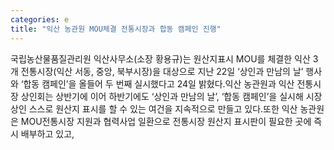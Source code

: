```yaml
---
categories: e
title: "익산 농관원 MOU체결 전통시장과 합동 캠페인 진행"
---
```

국립농산물품질관리원 익산사무소(소장 황용규)는 원산지표시 MOU를 체결한 익산 3개 전통시장(익산 서동, 중앙, 북부시장)을 대상으로 지난 22일 ‘상인과 만남의 날’ 행사와 ‘합동 캠페인’을 올들어 두 번째 실시했다고 24일 밝혔다.익산 농관원과 익산 전통시장 상인회는 상반기에 이어 하반기에도 ‘상인과 만남의 날’, ‘합동 캠페인’을 실시해 시장상인 스스로 원산지 표시를 할 수 있는 여건을 지속적으로 만들고 있다.또한 익산 농관원은 MOU전통시장 지원과 협력사업 일환으로 전통시장 원산지 표시판이 필요한 곳에 즉시 배부하고 있고,